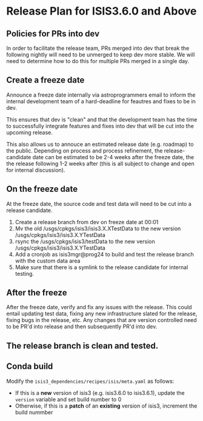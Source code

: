 # Release Plan for ISIS3.6.0 and Above

## Policies for PRs into dev 
In order to facilitate the release team, PRs merged into dev that break the following nightly will
need to be unmerged to keep dev more stable. We will need to determine how to do this for multiple
PRs merged in a single day.

## Create a freeze date
Announce a freeze date internally via astroprogrammers email to inform the internal development team
of a hard-deadline for feautres and fixes to be in dev.

This ensures that dev is "clean" and that the development team has the time to successfully
integrate features and fixes into dev that will be cut into the upcoming release.

This also allows us to annouce an estimated release date (e.g. roadmap) to the public. Depending
on process and process refinement, the release-candidate date can be estimated to be 2-4 weeks
after the freeze date, the the release following 1-2 weeks after (this is all subject to change
and open for internal discussion).

## On the freeze date
At the freeze date, the source code and test data will need to be cut into a release candidate.
1. Create a release branch from dev on freeze date at 00:01
1. Mv the old /usgs/cpkgs/isis3/isis3.X.XTestData to the new version /usgs/cpkgs/isis3/isis3.X.YTestData
1. rsync the /usgs/cpkgs/isis3/testData to the new version /usgs/cpkgs/isis3/isis3.X.YTestData
1. Add a cronjob as isis3mgr@prog24 to build and test the release branch with the custom data area
1. Make sure that there is a symlink to the release candidate for internal testing.

## After the freeze
After the freeze date, verify and fix any issues with the release. This could entail updating 
test data, fixing any new infrastructure slated for the release, fixing bugs in the release, etc.
Any changes that are version controlled need to be PR'd into release and then subsequently PR'd
into dev.

## The release branch is clean and tested.









## Conda build

Modify the `isis3_dependencies/recipes/isis/meta.yaml` as follows:
* If this is a **new** version of isis3 (e.g. isis3.6.0 to isis3.6.1), update the `version` variable and set build number to 0
* Otherwise, if this is a **patch** of an **existing** version of isis3, increment the build nummber 